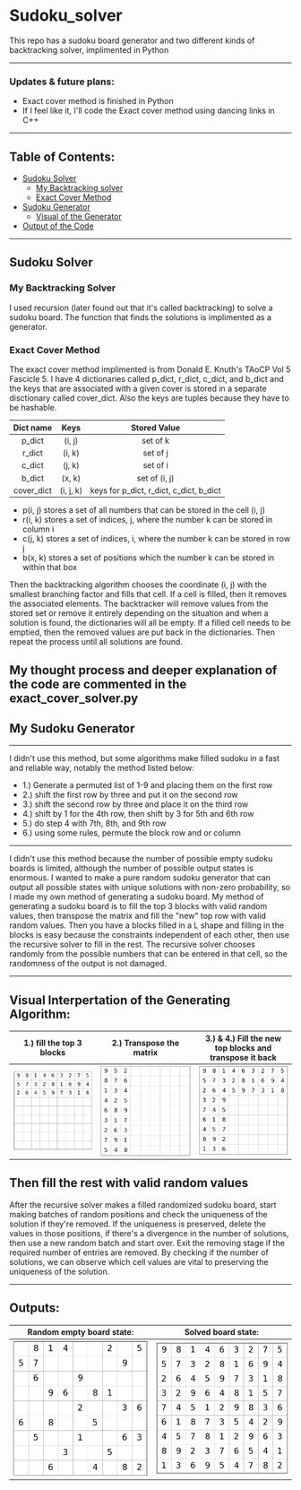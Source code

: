 # Sudoku_solver
This repo has a sudoku board generator and two different kinds of backtracking solver, implimented in Python</br>

---
### Updates & future plans:
- Exact cover method is finished in Python
-  If I feel like it, I'll code the Exact cover method using dancing links in C++
---
## Table of Contents:
- [Sudoku Solver](#solver)
    - [My Backtracking solver](#solver1)
    - [Exact Cover Method](#solver2)
- [Sudoku Generator](#generator)
    - [Visual of the Generator](#visual)
- [Output of the Code](#output)

---
<a id = "solver"></a>  

## Sudoku Solver 

<a id = "solver1"></a>

### My Backtracking Solver
I used recursion (later found out that it's called backtracking) to solve a sudoku board.  The function that finds the solutions is implimented as a generator.



<a id = "solver2"></a>  

### Exact Cover Method
The exact cover method implimented is from Donald E. Knuth's TAoCP Vol 5 Fascicle 5.
I have 4 dictionaries called p_dict, r_dict, c_dict, and b_dict and the keys that are associated with a given cover is stored in a separate disctionary called cover_dict. Also the keys are tuples because they have to be hashable.
<table>
    <thead>
        <tr>
            <th align="center">Dict name</th>
            <th align="center">Keys</th>
            <th align="center">Stored Value</th>
        </tr>
    </thead>
    <tbody>
        <tr>
            <td align="center">p_dict</td>
            <td align="center">(i, j)</td>
            <td align="center">set of k</td>
        </tr>
        <tr>
            <td align="center">r_dict</td>
            <td align="center">(i, k)</td>
            <td align="center">set of j</td>
        </tr>
        <tr>
            <td align="center">c_dict</td>
            <td align="center">(j, k)</td>
            <td align="center">set of i</td>
        </tr>
        <tr>
            <td align="center">b_dict</td>
            <td align="center">(x, k)</td>
            <td align="center">set of (i, j)</td>
        </tr>
         <tr>
            <td align="center">cover_dict</td>
            <td align="center">(i, j, k)</td>
            <td align="center">keys for p_dict, r_dict, c_dict, b_dict</td>
        </tr>
    </tbody>
</table>

- p(i, j) stores a set of all numbers that can be stored in the cell (i, j)
- r(i, k) stores a set of indices, j, where the number k can be stored in column i 
- c(j, k) stores a set of indices, i, where the number k can be stored in row j
- b(x, k) stores a set of positions which the number k can be stored in within that box

Then the backtracking algorithm chooses the coordinate (i, j) with the smallest branching factor and fills that cell.  If a cell is filled, then it removes the associated elements.  The backtracker will remove values from the stored set or remove it entirely depending on the situation and when a solution is found, the dictionaries will all be empty. If a filled cell needs to be emptied, then the removed values are put back in the dictionaries. Then repeat the process until all solutions are found.

My thought process and deeper explanation of the code are commented in the exact_cover_solver.py
---
<a id = "generator"></a>  
## My Sudoku Generator
---
I didn't use this method, but some algorithms make filled sudoku in a fast and reliable way, notably the method listed below:
- 1.) Generate a permuted list of 1-9 and placing them on the first row
- 2.) shift the first row by three and put it on the second row
- 3.) shift the second row by three and place it on the third row 
- 4.) shift by 1 for the 4th row, then shift by 3 for 5th and 6th row
- 5.) do step 4 with 7th, 8th, and 9th row
- 6.) using some rules, permute the block row and or column
---

I didn't use this method because the number of possible empty sudoku boards is limited, although the number of possible output states is enormous. I wanted to make a pure random sudoku generator that can output all possible states with unique solutions with non-zero probability, so I made my own method of generating a sudoku board.
My method of generating a sudoku board is to fill the top 3 blocks with valid random values, then transpose the matrix and fill the "new" top row with valid random values. Then you have a blocks filled in a L shape and filling in the blocks is easy because the constraints  independent of each other, then use the recursive solver to fill in the rest.  The recursive solver chooses randomly from the possible numbers that can be entered in that cell, so the randomness of the output is not damaged.

---
<a id = "visual"></a> 
## Visual Interpertation of the Generating Algorithm:
| 1.) fill the top 3 blocks |2.) Transpose the matrix | 3.) & 4.) Fill the new top blocks and transpose it back|
|---------------------------|---------------------------|---------------------------|
| ![board1](images/Figure_1.png)   |   ![board2](images/Figure_2.png) |   ![board3](images/Figure_3.png) |

Then fill the rest with valid random values
---
After the recursive solver makes a filled randomized sudoku board, start making batches of random positions and check the uniqueness of the solution if they're removed.  If the uniqueness is preserved, delete the values in those positions, if there's a divergence in the number of solutions, then use a new random batch and start over.  Exit the removing stage if the required number of entries are removed.  By checking if the number of solutions, we can observe which cell values are vital to preserving the uniqueness of the solution.

---
<a id = "output"></a> 
## Outputs:
|Random empty board state:|Solved board state: |
|--------------------------|-----------------------|
|![empty_state](images/Figure_4.png) | ![solved_state](images/Figure_5.png)|